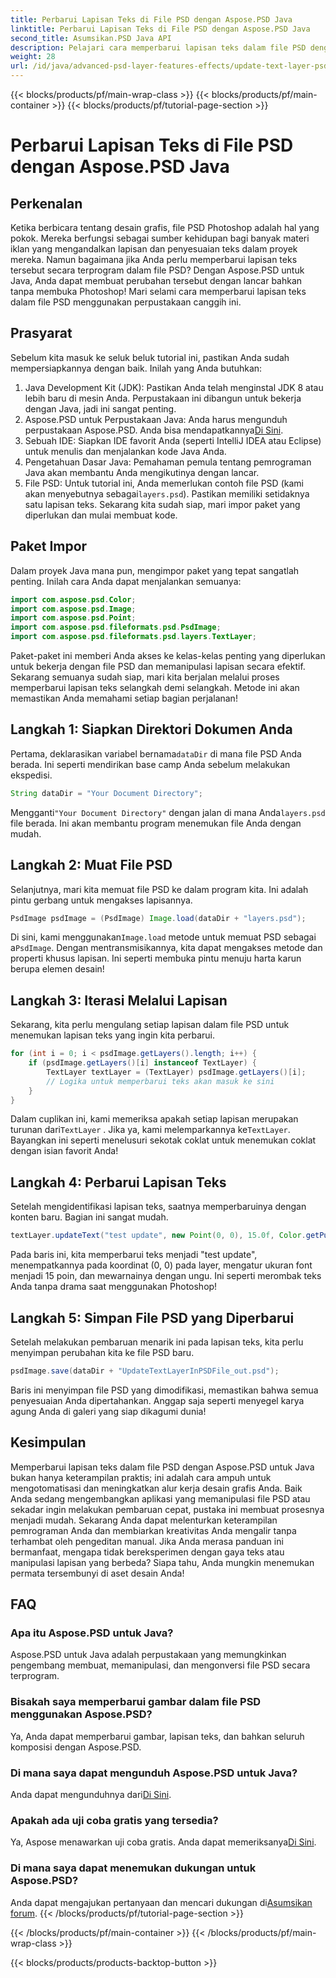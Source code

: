 ```yaml
---
title: Perbarui Lapisan Teks di File PSD dengan Aspose.PSD Java
linktitle: Perbarui Lapisan Teks di File PSD dengan Aspose.PSD Java
second_title: Asumsikan.PSD Java API
description: Pelajari cara memperbarui lapisan teks dalam file PSD dengan mudah menggunakan Aspose.PSD untuk Java. Ikuti panduan langkah demi langkah kami untuk mengedit teks dengan lancar.
weight: 28
url: /id/java/advanced-psd-layer-features-effects/update-text-layer-psd-files/
---
```


{{< blocks/products/pf/main-wrap-class >}}
{{< blocks/products/pf/main-container >}}
{{< blocks/products/pf/tutorial-page-section >}}

# Perbarui Lapisan Teks di File PSD dengan Aspose.PSD Java

## Perkenalan
Ketika berbicara tentang desain grafis, file PSD Photoshop adalah hal yang pokok. Mereka berfungsi sebagai sumber kehidupan bagi banyak materi iklan yang mengandalkan lapisan dan penyesuaian teks dalam proyek mereka. Namun bagaimana jika Anda perlu memperbarui lapisan teks tersebut secara terprogram dalam file PSD? Dengan Aspose.PSD untuk Java, Anda dapat membuat perubahan tersebut dengan lancar bahkan tanpa membuka Photoshop! Mari selami cara memperbarui lapisan teks dalam file PSD menggunakan perpustakaan canggih ini.
## Prasyarat
Sebelum kita masuk ke seluk beluk tutorial ini, pastikan Anda sudah mempersiapkannya dengan baik. Inilah yang Anda butuhkan:
1. Java Development Kit (JDK): Pastikan Anda telah menginstal JDK 8 atau lebih baru di mesin Anda. Perpustakaan ini dibangun untuk bekerja dengan Java, jadi ini sangat penting.
2. Aspose.PSD untuk Perpustakaan Java: Anda harus mengunduh perpustakaan Aspose.PSD. Anda bisa mendapatkannya[Di Sini](https://releases.aspose.com/psd/java/). 
3. Sebuah IDE: Siapkan IDE favorit Anda (seperti IntelliJ IDEA atau Eclipse) untuk menulis dan menjalankan kode Java Anda.
4. Pengetahuan Dasar Java: Pemahaman pemula tentang pemrograman Java akan membantu Anda mengikutinya dengan lancar.
5.  File PSD: Untuk tutorial ini, Anda memerlukan contoh file PSD (kami akan menyebutnya sebagai`layers.psd`). Pastikan memiliki setidaknya satu lapisan teks.
Sekarang kita sudah siap, mari impor paket yang diperlukan dan mulai membuat kode.
## Paket Impor
Dalam proyek Java mana pun, mengimpor paket yang tepat sangatlah penting. Inilah cara Anda dapat menjalankan semuanya:
```java
import com.aspose.psd.Color;
import com.aspose.psd.Image;
import com.aspose.psd.Point;
import com.aspose.psd.fileformats.psd.PsdImage;
import com.aspose.psd.fileformats.psd.layers.TextLayer;
```
Paket-paket ini memberi Anda akses ke kelas-kelas penting yang diperlukan untuk bekerja dengan file PSD dan memanipulasi lapisan secara efektif.
Sekarang semuanya sudah siap, mari kita berjalan melalui proses memperbarui lapisan teks selangkah demi selangkah. Metode ini akan memastikan Anda memahami setiap bagian perjalanan!
## Langkah 1: Siapkan Direktori Dokumen Anda
Pertama, deklarasikan variabel bernama`dataDir` di mana file PSD Anda berada. Ini seperti mendirikan base camp Anda sebelum melakukan ekspedisi.
```java
String dataDir = "Your Document Directory";
```
 Mengganti`"Your Document Directory"` dengan jalan di mana Anda`layers.psd` file berada. Ini akan membantu program menemukan file Anda dengan mudah.
## Langkah 2: Muat File PSD
Selanjutnya, mari kita memuat file PSD ke dalam program kita. Ini adalah pintu gerbang untuk mengakses lapisannya.
```java
PsdImage psdImage = (PsdImage) Image.load(dataDir + "layers.psd");
```
 Di sini, kami menggunakan`Image.load` metode untuk memuat PSD sebagai a`PsdImage`. Dengan mentransmisikannya, kita dapat mengakses metode dan properti khusus lapisan. Ini seperti membuka pintu menuju harta karun berupa elemen desain!
## Langkah 3: Iterasi Melalui Lapisan
Sekarang, kita perlu mengulang setiap lapisan dalam file PSD untuk menemukan lapisan teks yang ingin kita perbarui. 
```java
for (int i = 0; i < psdImage.getLayers().length; i++) {
    if (psdImage.getLayers()[i] instanceof TextLayer) {
        TextLayer textLayer = (TextLayer) psdImage.getLayers()[i];
        // Logika untuk memperbarui teks akan masuk ke sini
    }
}
```
 Dalam cuplikan ini, kami memeriksa apakah setiap lapisan merupakan turunan dari`TextLayer` . Jika ya, kami melemparkannya ke`TextLayer`. Bayangkan ini seperti menelusuri sekotak coklat untuk menemukan coklat dengan isian favorit Anda!
## Langkah 4: Perbarui Lapisan Teks
Setelah mengidentifikasi lapisan teks, saatnya memperbaruinya dengan konten baru. Bagian ini sangat mudah.
```java
textLayer.updateText("test update", new Point(0, 0), 15.0f, Color.getPurple());
```
Pada baris ini, kita memperbarui teks menjadi "test update", menempatkannya pada koordinat (0, 0) pada layer, mengatur ukuran font menjadi 15 poin, dan mewarnainya dengan ungu. Ini seperti merombak teks Anda tanpa drama saat menggunakan Photoshop!
## Langkah 5: Simpan File PSD yang Diperbarui
Setelah melakukan pembaruan menarik ini pada lapisan teks, kita perlu menyimpan perubahan kita ke file PSD baru. 
```java
psdImage.save(dataDir + "UpdateTextLayerInPSDFile_out.psd");
```
Baris ini menyimpan file PSD yang dimodifikasi, memastikan bahwa semua penyesuaian Anda dipertahankan. Anggap saja seperti menyegel karya agung Anda di galeri yang siap dikagumi dunia!
## Kesimpulan
Memperbarui lapisan teks dalam file PSD dengan Aspose.PSD untuk Java bukan hanya keterampilan praktis; ini adalah cara ampuh untuk mengotomatisasi dan meningkatkan alur kerja desain grafis Anda. Baik Anda sedang mengembangkan aplikasi yang memanipulasi file PSD atau sekadar ingin melakukan pembaruan cepat, pustaka ini membuat prosesnya menjadi mudah. Sekarang Anda dapat melenturkan keterampilan pemrograman Anda dan membiarkan kreativitas Anda mengalir tanpa terhambat oleh pengeditan manual.
Jika Anda merasa panduan ini bermanfaat, mengapa tidak bereksperimen dengan gaya teks atau manipulasi lapisan yang berbeda? Siapa tahu, Anda mungkin menemukan permata tersembunyi di aset desain Anda!
## FAQ
### Apa itu Aspose.PSD untuk Java?
Aspose.PSD untuk Java adalah perpustakaan yang memungkinkan pengembang membuat, memanipulasi, dan mengonversi file PSD secara terprogram.
### Bisakah saya memperbarui gambar dalam file PSD menggunakan Aspose.PSD?
Ya, Anda dapat memperbarui gambar, lapisan teks, dan bahkan seluruh komposisi dengan Aspose.PSD.
### Di mana saya dapat mengunduh Aspose.PSD untuk Java?
 Anda dapat mengunduhnya dari[Di Sini](https://releases.aspose.com/psd/java/).
### Apakah ada uji coba gratis yang tersedia?
 Ya, Aspose menawarkan uji coba gratis. Anda dapat memeriksanya[Di Sini](https://releases.aspose.com/).
### Di mana saya dapat menemukan dukungan untuk Aspose.PSD?
Anda dapat mengajukan pertanyaan dan mencari dukungan di[Asumsikan forum](https://forum.aspose.com/c/psd/34).
{{< /blocks/products/pf/tutorial-page-section >}}

{{< /blocks/products/pf/main-container >}}
{{< /blocks/products/pf/main-wrap-class >}}

{{< blocks/products/products-backtop-button >}}
